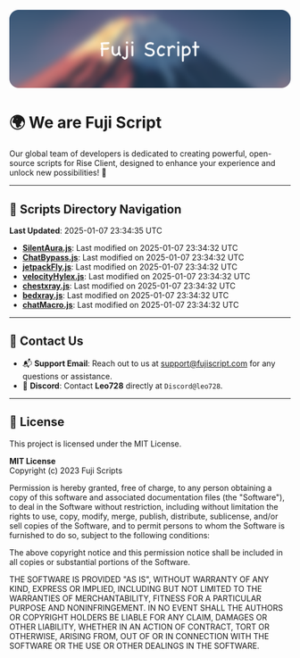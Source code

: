![Banner](.github/b.webp)

# 🌍 **We are Fuji Script**

Our global team of developers is dedicated to creating powerful, open-source scripts for Rise Client, designed to enhance your experience and unlock new possibilities! 🌟

---
<!-- SCRIPTS_NAVIGATION_START -->
## 📂 **Scripts Directory Navigation**

**Last Updated**: 2025-01-07 23:34:35 UTC

- **[SilentAura.js](scripts/SilentAura.js)**: Last modified on 2025-01-07 23:34:32 UTC
- **[ChatBypass.js](scripts/ChatBypass.js)**: Last modified on 2025-01-07 23:34:32 UTC
- **[jetpackFly.js](scripts/jetpackFly.js)**: Last modified on 2025-01-07 23:34:32 UTC
- **[velocityHylex.js](scripts/velocityHylex.js)**: Last modified on 2025-01-07 23:34:32 UTC
- **[chestxray.js](scripts/chestxray.js)**: Last modified on 2025-01-07 23:34:32 UTC
- **[bedxray.js](scripts/bedxray.js)**: Last modified on 2025-01-07 23:34:32 UTC
- **[chatMacro.js](scripts/chatMacro.js)**: Last modified on 2025-01-07 23:34:32 UTC

<!-- SCRIPTS_NAVIGATION_END -->

---

## 💬 **Contact Us**  
- 📬 **Support Email**: Reach out to us at [support@fujiscript.com](mailto:support@fujiscript.com) for any questions or assistance.  
- 💬 **Discord**: Contact **Leo728** directly at `Discord@leo728`.

---

## 📜 **License**

This project is licensed under the MIT License.  

**MIT License**  
Copyright (c) 2023 Fuji Scripts  

Permission is hereby granted, free of charge, to any person obtaining a copy of this software and associated documentation files (the "Software"), to deal in the Software without restriction, including without limitation the rights to use, copy, modify, merge, publish, distribute, sublicense, and/or sell copies of the Software, and to permit persons to whom the Software is furnished to do so, subject to the following conditions:  

The above copyright notice and this permission notice shall be included in all copies or substantial portions of the Software.  

THE SOFTWARE IS PROVIDED "AS IS", WITHOUT WARRANTY OF ANY KIND, EXPRESS OR IMPLIED, INCLUDING BUT NOT LIMITED TO THE WARRANTIES OF MERCHANTABILITY, FITNESS FOR A PARTICULAR PURPOSE AND NONINFRINGEMENT. IN NO EVENT SHALL THE AUTHORS OR COPYRIGHT HOLDERS BE LIABLE FOR ANY CLAIM, DAMAGES OR OTHER LIABILITY, WHETHER IN AN ACTION OF CONTRACT, TORT OR OTHERWISE, ARISING FROM, OUT OF OR IN CONNECTION WITH THE SOFTWARE OR THE USE OR OTHER DEALINGS IN THE SOFTWARE.  
